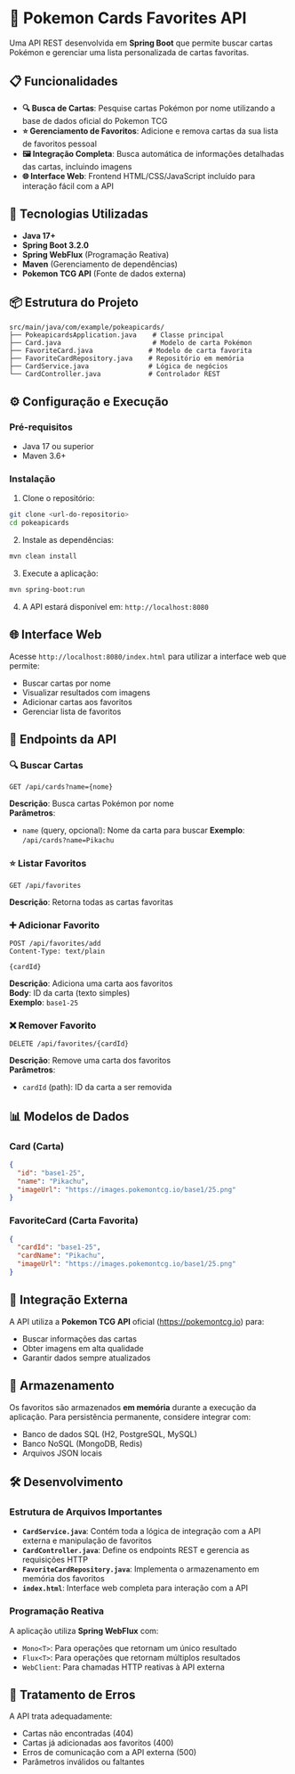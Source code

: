 # 🎴 Pokemon Cards Favorites API

Uma API REST desenvolvida em **Spring Boot** que permite buscar cartas Pokémon e gerenciar uma lista personalizada de cartas favoritas.

## 📋 Funcionalidades

- **🔍 Busca de Cartas**: Pesquise cartas Pokémon por nome utilizando a base de dados oficial do Pokemon TCG
- **⭐ Gerenciamento de Favoritos**: Adicione e remova cartas da sua lista de favoritos pessoal
- **🖼️ Integração Completa**: Busca automática de informações detalhadas das cartas, incluindo imagens
- **🌐 Interface Web**: Frontend HTML/CSS/JavaScript incluído para interação fácil com a API

## 🚀 Tecnologias Utilizadas

- **Java 17+**
- **Spring Boot 3.2.0**
- **Spring WebFlux** (Programação Reativa)
- **Maven** (Gerenciamento de dependências)
- **Pokemon TCG API** (Fonte de dados externa)

## 📦 Estrutura do Projeto

```
src/main/java/com/example/pokeapicards/
├── PokeapicardsApplication.java    # Classe principal
├── Card.java                       # Modelo de carta Pokémon
├── FavoriteCard.java              # Modelo de carta favorita
├── FavoriteCardRepository.java    # Repositório em memória
├── CardService.java               # Lógica de negócios
└── CardController.java            # Controlador REST
```

## ⚙️ Configuração e Execução

### Pré-requisitos
- Java 17 ou superior
- Maven 3.6+

### Instalação
1. Clone o repositório:
```bash
git clone <url-do-repositorio>
cd pokeapicards
```

2. Instale as dependências:
```bash
mvn clean install
```

3. Execute a aplicação:
```bash
mvn spring-boot:run
```

4. A API estará disponível em: `http://localhost:8080`

## 🌐 Interface Web

Acesse `http://localhost:8080/index.html` para utilizar a interface web que permite:
- Buscar cartas por nome
- Visualizar resultados com imagens
- Adicionar cartas aos favoritos
- Gerenciar lista de favoritos

## 📖 Endpoints da API

### 🔍 Buscar Cartas
```http
GET /api/cards?name={nome}
```
**Descrição**: Busca cartas Pokémon por nome  
**Parâmetros**:
- `name` (query, opcional): Nome da carta para buscar
  **Exemplo**: `/api/cards?name=Pikachu`

### ⭐ Listar Favoritos
```http
GET /api/favorites
```
**Descrição**: Retorna todas as cartas favoritas

### ➕ Adicionar Favorito
```http
POST /api/favorites/add
Content-Type: text/plain

{cardId}
```
**Descrição**: Adiciona uma carta aos favoritos  
**Body**: ID da carta (texto simples)  
**Exemplo**: `base1-25`

### ❌ Remover Favorito
```http
DELETE /api/favorites/{cardId}
```
**Descrição**: Remove uma carta dos favoritos  
**Parâmetros**:
- `cardId` (path): ID da carta a ser removida

## 📊 Modelos de Dados

### Card (Carta)
```json
{
  "id": "base1-25",
  "name": "Pikachu",
  "imageUrl": "https://images.pokemontcg.io/base1/25.png"
}
```

### FavoriteCard (Carta Favorita)
```json
{
  "cardId": "base1-25",
  "cardName": "Pikachu",
  "imageUrl": "https://images.pokemontcg.io/base1/25.png"
}
```

## 🔗 Integração Externa

A API utiliza a **Pokemon TCG API** oficial (https://pokemontcg.io) para:
- Buscar informações das cartas
- Obter imagens em alta qualidade
- Garantir dados sempre atualizados

## 💾 Armazenamento

Os favoritos são armazenados **em memória** durante a execução da aplicação. Para persistência permanente, considere integrar com:
- Banco de dados SQL (H2, PostgreSQL, MySQL)
- Banco NoSQL (MongoDB, Redis)
- Arquivos JSON locais

## 🛠️ Desenvolvimento

### Estrutura de Arquivos Importantes

- **`CardService.java`**: Contém toda a lógica de integração com a API externa e manipulação de favoritos
- **`CardController.java`**: Define os endpoints REST e gerencia as requisições HTTP
- **`FavoriteCardRepository.java`**: Implementa o armazenamento em memória dos favoritos
- **`index.html`**: Interface web completa para interação com a API

### Programação Reativa

A aplicação utiliza **Spring WebFlux** com:
- `Mono<T>`: Para operações que retornam um único resultado
- `Flux<T>`: Para operações que retornam múltiplos resultados
- `WebClient`: Para chamadas HTTP reativas à API externa

## 🐛 Tratamento de Erros

A API trata adequadamente:
- Cartas não encontradas (404)
- Cartas já adicionadas aos favoritos (400)
- Erros de comunicação com a API externa (500)
- Parâmetros inválidos ou faltantes